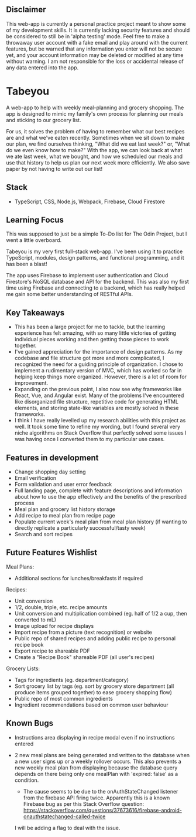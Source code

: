 ## Disclaimer

This web-app is currently a personal practice project meant to show some of my development skills. It is currently lacking security features and should be considered to still be in 'alpha testing' mode. Feel free to make a throwaway user account with a fake email and play around with the current features, but be warned that any information you enter will not be secure yet, and your account information may be deleted or modified at any time without warning. I am not responsible for the loss or accidental release of any data entered into the app.

# Tabeyou

A web-app to help with weekly meal-planning and grocery shopping. The app is designed to mimic my family's own process for planning our meals and sticking to our grocery list.

For us, it solves the problem of having to remember what our best recipes are and what we've eaten recently. Sometimes when we sit down to make our plan, we find ourselves thinking, "What did we eat last week?" or, "What do we even know how to make?" With the app, we can look back at what we ate last week, what we bought, and how we scheduled our meals and use that history to help us plan our next week more efficiently. We also save paper by not having to write out our list!

## Stack

-   TypeScript, CSS, Node.js, Webpack, Firebase, Cloud Firestore

## Learning Focus

This was supposed to just be a simple To-Do list for The Odin Project, but I went a little overboard.

Tabeyou is my very first full-stack web-app. I've been using it to practice TypeScript, modules, design patterns, and functional programming, and it has been a blast!

The app uses Firebase to implement user authentication and Cloud Firestore's NoSQL database and API for the backend. This was also my first time using Firebase and connecting to a backend, which has really helped me gain some better understanding of RESTful APIs.

## Key Takeaways

-   This has been a large project for me to tackle, but the learning experience has felt amazing, with so many little victories of getting individual pieces working and then getting those pieces to work together.
-   I've gained appreciation for the importance of design patterns. As my codebase and file structure got more and more complicated, I recognized the need for a guiding principle of organization. I chose to implement a rudimentary version of MVC, which has worked so far in helping keep things more organized. However, there is a lot of room for improvement.
-   Expanding on the previous point, I also now see why frameworks like React, Vue, and Angular exist. Many of the problems I've encountered like disorganized file structure, repetitive code for generating HTML elements, and storing state-like variables are mostly solved in these frameworks.
-   I think I have really levelled up my research abilities with this project as well. It took some time to refine my wording, but I found several very niche algorithms on Stack Overflow that perfectly solved some issues I was having once I converted them to my particular use cases.

## Features in development

-   Change shopping day setting
-   Email verification
-   Form validation and user error feedback
-   Full landing page, complete with feature descriptions and information about how to use the app effectively and the benefits of the prescribed process
-   Meal plan and grocery list history storage
-   Add recipe to meal plan from recipe page
-   Populate current week's meal plan from meal plan history (if wanting to directly replicate a particularly successful/tasty week)
-   Search and sort recipes

## Future Features Wishlist

Meal Plans:

-   Additional sections for lunches/breakfasts if required

Recipes:

-   Unit conversion
-   1/2, double, triple, etc. recipe amounts
-   Unit conversion and multiplication combined (eg. half of 1/2 a cup, then converted to mL)
-   Image upload for recipe displays
-   Import recipe from a picture (text recognition) or website
-   Public repo of shared recipes and adding public recipe to personal recipe book
-   Export recipe to shareable PDF
-   Create a "Recipe Book" shareable PDF (all user's recipes)

Grocery Lists:

-   Tags for ingredients (eg. department/category)
-   Sort grocery list by tags (eg. sort by grocery store department (all produce items grouped together) to ease grocery shopping flow)
-   Public repo of most common ingredients
-   Ingredient recommendations based on common user behaviour

## Known Bugs

-   Instructions area displaying in recipe modal even if no instructions entered
-   2 new meal plans are being generated and written to the database when a new user signs up or a weekly rollover occurs. This also prevents a new weekly meal plan from displaying because the database query depends on there being only one mealPlan with 'expired: false' as a condition.

    -   The cause seems to be due to the onAuthStateChanged listener from the firebase API firing twice. Apparently this is a known Firebase bug as per this Stack Overflow question: https://stackoverflow.com/questions/37673616/firebase-android-onauthstatechanged-called-twice

    I will be adding a flag to deal with the issue.
